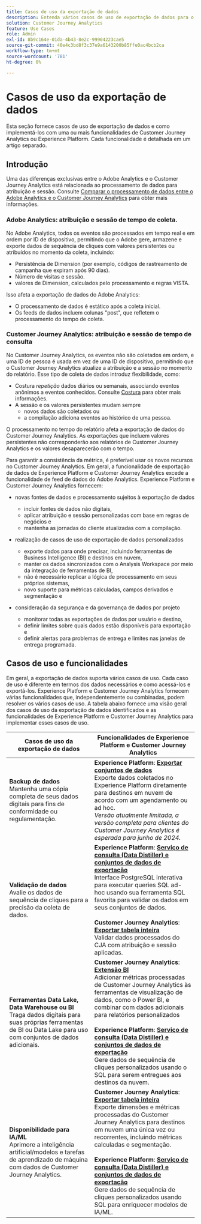 ```yaml
---
title: Casos de uso da exportação de dados
description: Entenda vários casos de uso de exportação de dados para o Customer Journey Analytics
solution: Customer Journey Analytics
feature: Use Cases
role: Admin
exl-id: 8b9c164e-01da-4b43-8e2c-99904223cae5
source-git-commit: 40e4c3bd8f3c37e9a6143200b85ffe0ac4bcb2ca
workflow-type: tm+mt
source-wordcount: '781'
ht-degree: 0%

---
```


# Casos de uso da exportação de dados

Esta seção fornece casos de uso de exportação de dados e como implementá-los com uma ou mais funcionalidades de Customer Journey Analytics ou Experience Platform. Cada funcionalidade é detalhada em um artigo separado.

## Introdução

Uma das diferenças exclusivas entre o Adobe Analytics e o Customer Journey Analytics está relacionada ao processamento de dados para atribuição e sessão. Consulte [Comparar o processamento de dados entre o Adobe Analytics e o Customer Journey Analytics](/help/getting-started/aa-vs-cja/data-processing-comparisons.md) para obter mais informações.

### Adobe Analytics: atribuição e sessão de tempo de coleta.

No Adobe Analytics, todos os eventos são processados em tempo real e em ordem por ID de dispositivo, permitindo que o Adobe gere, armazene e exporte dados de sequência de cliques com valores persistentes ou atribuídos no momento da coleta, incluindo:

* Persistência de Dimension (por exemplo, códigos de rastreamento de campanha que expiram após 90 dias).
* Número de visitas e sessão.
* valores de Dimension, calculados pelo processamento e regras VISTA.

Isso afeta a exportação de dados do Adobe Analytics:

* O processamento de dados é estático após a coleta inicial.
* Os feeds de dados incluem colunas &quot;post&quot;, que refletem o processamento do tempo de coleta.


### Customer Journey Analytics: atribuição e sessão de tempo de consulta

No Customer Journey Analytics, os eventos não são coletados em ordem, e uma ID de pessoa é usada em vez de uma ID de dispositivo, permitindo que o Customer Journey Analytics atualize a atribuição e a sessão no momento do relatório. Esse tipo de coleta de dados introduz flexibilidade, como:

* Costura _repetição_ dados diários ou semanais, associando eventos anônimos a eventos conhecidos. Consulte [Costura](../../stitching/overview.md) para obter mais informações.
* A sessão e os valores persistentes mudam sempre
   * novos dados são coletados ou
   * a compilação adiciona eventos ao histórico de uma pessoa.

O processamento no tempo do relatório afeta a exportação de dados do Customer Journey Analytics. As exportações que incluem valores persistentes não corresponderão aos relatórios de Customer Journey Analytics e os valores desaparecerão com o tempo.

Para garantir a consistência da métrica, é preferível usar os novos recursos no Customer Journey Analytics. Em geral, a funcionalidade de exportação de dados de Experience Platform e Customer Journey Analytics excede a funcionalidade de feed de dados do Adobe Analytics. Experience Platform e Customer Journey Analytics fornecem:

* novas fontes de dados e processamento sujeitos à exportação de dados

   * incluir fontes de dados não digitais,
   * aplicar atribuição e sessão personalizadas com base em regras de negócios e
   * mantenha as jornadas do cliente atualizadas com a compilação.

* realização de casos de uso de exportação de dados personalizados

   * exporte dados para onde precisar, incluindo ferramentas de Business Intelligence (BI) e destinos em nuvem,
   * manter os dados sincronizados com o Analysis Workspace por meio da integração de ferramentas de BI,
   * não é necessário replicar a lógica de processamento em seus próprios sistemas,
   * novo suporte para métricas calculadas, campos derivados e segmentação e

* consideração da segurança e da governança de dados por projeto

   * monitorar todas as exportações de dados por usuário e destino,
   * definir limites sobre quais dados estão disponíveis para exportação e
   * definir alertas para problemas de entrega e limites nas janelas de entrega programada.


## Casos de uso e funcionalidades

Em geral, a exportação de dados suporta vários casos de uso. Cada caso de uso é diferente em termos dos dados necessários e como acessá-los e exportá-los. Experience Platform e Customer Journey Analytics fornecem várias funcionalidades que, independentemente ou combinadas, podem resolver os vários casos de uso. A tabela abaixo fornece uma visão geral dos casos de uso da exportação de dados identificados e as funcionalidades de Experience Platform e Customer Journey Analytics para implementar esses casos de uso.

| Casos de uso da exportação de dados | Funcionalidades de Experience Platform e Customer Journey Analytics |
|---|---|
| **Backup de dados**<br/> Mantenha uma cópia completa de seus dados digitais para fins de conformidade ou regulamentação. | **Experience Platform**: [**Exportar conjuntos de dados**](export-datasets.md)<br/> Exporte dados coletados no Experience Platform diretamente para destinos em nuvem de acordo com um agendamento ou ad hoc.<br/>*Versão atualmente limitada, a versão completa para clientes do Customer Journey Analytics é esperada para junho de 2024.* |
| **Validação de dados**<br/> Avalie os dados de sequência de cliques para a precisão da coleta de dados. | **Experience Platform**: [**Serviço de consulta (Data Distiller) e conjuntos de dados de exportação**](queryservice-export-datasets.md)<br/> Interface PostgreSQL interativa para executar queries SQL ad-hoc usando sua ferramenta SQL favorita para validar os dados em seus conjuntos de dados.<br/><br/>**Customer Journey Analytics**: [**Exportar tabela inteira**](export-full-table.md)<br/> Validar dados processados do CJA com atribuição e sessão aplicadas. |
| **Ferramentas Data Lake, Data Warehouse ou BI**<br/> Traga dados digitais para suas próprias ferramentas de BI ou Data Lake para uso com conjuntos de dados adicionais. | **Customer Journey Analytics**: [**Extensão BI**](bi-extension.md)<br/> Adicionar métricas processadas de Customer Journey Analytics às ferramentas de visualização de dados, como o Power BI, e combinar com dados adicionais para relatórios personalizados <br/><br/>**Experience Platform**: [**Serviço de consulta (Data Distiller) e conjuntos de dados de exportação**](queryservice-export-datasets.md)<br> Gere dados de sequência de cliques personalizados usando o SQL para serem entregues aos destinos da nuvem. |
| **Disponibilidade para IA/ML**<br/> Aprimore a inteligência artificial/modelos e tarefas de aprendizado de máquina com dados de Customer Journey Analytics. | **Customer Journey Analytics**: [**Exportar tabela inteira**](export-full-table.md)<br/> Exporte dimensões e métricas processadas do Customer Journey Analytics para destinos em nuvem uma única vez ou recorrentes, incluindo métricas calculadas e segmentação.<br/><br/>**Experience Platform**: [**Serviço de consulta (Data Distiller) e conjuntos de dados de exportação**](queryservice-export-datasets.md)<br/> Gere dados de sequência de cliques personalizados usando SQL para enriquecer modelos de IA/ML. |
